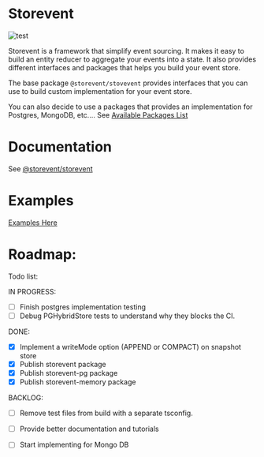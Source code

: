 # Storevent

![test](https://github.com/SachaCR/dyal/actions/workflows/test.yml/badge.svg)

Storevent is a framework that simplify event sourcing. It makes it easy to build an entity reducer to aggregate your events into a state. It also provides different interfaces and packages that helps you build your event store.

The base package `@storevent/stovevent` provides interfaces that you can use to build custom implementation for your event store.

You can also decide to use a packages that provides an implementation for Postgres, MongoDB, etc.... See [Available Packages List](https://github.com/SachaCR/storevent/tree/main/packages/storevent#available-implementations)

# Documentation

See [@storevent/storevent](https://github.com/SachaCR/storevent/tree/main/packages/storevent)

# Examples

[Examples Here](https://github.com/SachaCR/storevent/tree/main/packages/examples)

# Roadmap:

Todo list:

IN PROGRESS:
- [ ] Finish postgres implementation testing
- [ ] Debug PGHybridStore tests to understand why they blocks the CI.

DONE:
- [x] Implement a writeMode option (APPEND or COMPACT) on snapshot store
- [x] Publish storevent package
- [x] Publish storevent-pg package
- [x] Publish storevent-memory package

BACKLOG:
- [ ] Remove test files from build with a separate tsconfig.
- [ ] Provide better documentation and tutorials
- [ ] Start implementing for Mongo DB

